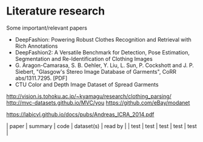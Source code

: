 # Literature research

Some important/relevant papers

* DeepFashion: Powering Robust Clothes Recognition and Retrieval with Rich Annotations
* DeepFashion2: A Versatile Benchmark for Detection, Pose Estimation,
Segmentation and Re-Identification of Clothing Images
* G. Aragon-Camarasa, S. B. Oehler, Y. Liu, L. Sun, P. Cockshott and J. P. Siebert, "Glasgow's Stereo Image Database of Garments", CoRR abs/1311.7295. [PDF]
* CTU Color and Depth Image Dataset of Spread Garments



http://vision.is.tohoku.ac.jp/~kyamagu/research/clothing_parsing/
http://mvc-datasets.github.io/MVC/you
https://github.com/eBay/modanet

https://labicvl.github.io/docs/pubs/Andreas_ICRA_2014.pdf


|  paper | summary | code | dataset(s) | read by |
|  test  | test | test | test | test |
